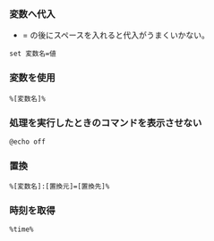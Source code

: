 ### 変数へ代入

- = の後にスペースを入れると代入がうまくいかない。

```
set 変数名=値
```

### 変数を使用

```
%[変数名]%
```

### 処理を実行したときのコマンドを表示させない

```
@echo off
```

### 置換

```
%[変数名]:[置換元]=[置換先]%
```

### 時刻を取得

```
%time%
```

